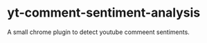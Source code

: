 yt-comment-sentiment-analysis
==============================

A small chrome plugin to detect youtube commeent sentiments.
